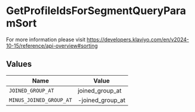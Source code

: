 # GetProfileIdsForSegmentQueryParamSort

For more information please visit https://developers.klaviyo.com/en/v2024-10-15/reference/api-overview#sorting


## Values

| Name                    | Value                   |
| ----------------------- | ----------------------- |
| `JOINED_GROUP_AT`       | joined_group_at         |
| `MINUS_JOINED_GROUP_AT` | -joined_group_at        |